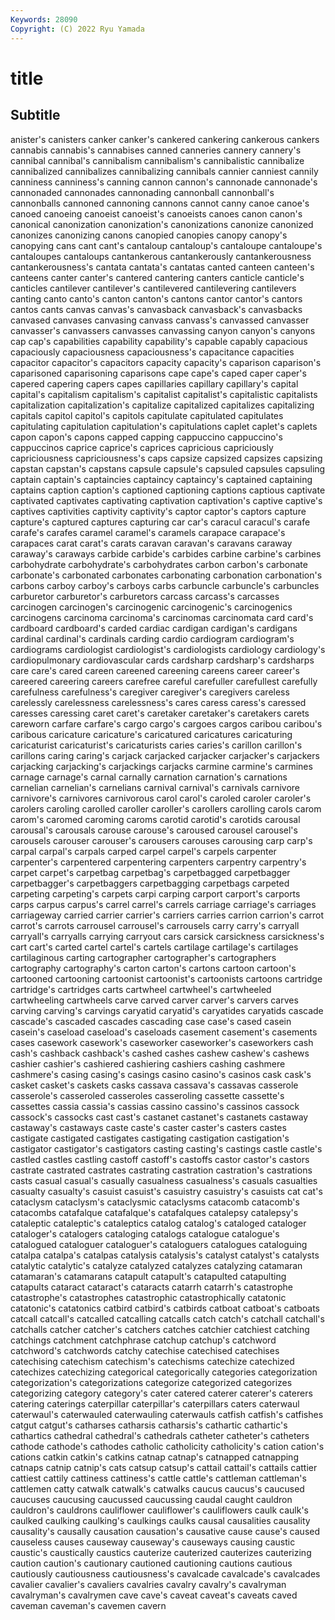 ```yaml
---
Keywords: 28090
Copyright: (C) 2022 Ryu Yamada
---
```



# title

## Subtitle
anister's canisters canker canker's cankered cankering cankerous cankers cannabis
cannabis's cannabises canned canneries cannery cannery's cannibal cannibal's cannibalism cannibalism's
cannibalistic cannibalize cannibalized cannibalizes cannibalizing cannibals cannier canniest cannily canniness
canniness's canning cannon cannon's cannonade cannonade's cannonaded cannonades cannonading cannonball
cannonball's cannonballs cannoned cannoning cannons cannot canny canoe canoe's canoed
canoeing canoeist canoeist's canoeists canoes canon canon's canonical canonization canonization's
canonizations canonize canonized canonizes canonizing canons canopied canopies canopy canopy's
canopying cans cant cant's cantaloup cantaloup's cantaloupe cantaloupe's cantaloupes cantaloups
cantankerous cantankerously cantankerousness cantankerousness's cantata cantata's cantatas canted canteen canteen's
canteens canter canter's cantered cantering canters canticle canticle's canticles cantilever
cantilever's cantilevered cantilevering cantilevers canting canto canto's canton canton's cantons
cantor cantor's cantors cantos cants canvas canvas's canvasback canvasback's canvasbacks
canvased canvases canvasing canvass canvass's canvassed canvasser canvasser's canvassers canvasses
canvassing canyon canyon's canyons cap cap's capabilities capability capability's capable
capably capacious capaciously capaciousness capaciousness's capacitance capacities capacitor capacitor's capacitors
capacity capacity's caparison caparison's caparisoned caparisoning caparisons cape cape's caped
caper caper's capered capering capers capes capillaries capillary capillary's capital
capital's capitalism capitalism's capitalist capitalist's capitalistic capitalists capitalization capitalization's capitalize
capitalized capitalizes capitalizing capitals capitol capitol's capitols capitulate capitulated capitulates
capitulating capitulation capitulation's capitulations caplet caplet's caplets capon capon's capons
capped capping cappuccino cappuccino's cappuccinos caprice caprice's caprices capricious capriciously
capriciousness capriciousness's caps capsize capsized capsizes capsizing capstan capstan's capstans
capsule capsule's capsuled capsules capsuling captain captain's captaincies captaincy captaincy's
captained captaining captains caption caption's captioned captioning captions captious captivate
captivated captivates captivating captivation captivation's captive captive's captives captivities captivity
captivity's captor captor's captors capture capture's captured captures capturing car
car's caracul caracul's carafe carafe's carafes caramel caramel's caramels carapace
carapace's carapaces carat carat's carats caravan caravan's caravans caraway caraway's
caraways carbide carbide's carbides carbine carbine's carbines carbohydrate carbohydrate's carbohydrates
carbon carbon's carbonate carbonate's carbonated carbonates carbonating carbonation carbonation's carbons
carboy carboy's carboys carbs carbuncle carbuncle's carbuncles carburetor carburetor's carburetors
carcass carcass's carcasses carcinogen carcinogen's carcinogenic carcinogenic's carcinogenics carcinogens carcinoma
carcinoma's carcinomas carcinomata card card's cardboard cardboard's carded cardiac cardigan
cardigan's cardigans cardinal cardinal's cardinals carding cardio cardiogram cardiogram's cardiograms
cardiologist cardiologist's cardiologists cardiology cardiology's cardiopulmonary cardiovascular cards cardsharp cardsharp's
cardsharps care care's cared careen careened careening careens career career's
careered careering careers carefree careful carefuller carefullest carefully carefulness carefulness's
caregiver caregiver's caregivers careless carelessly carelessness carelessness's cares caress caress's
caressed caresses caressing caret caret's caretaker caretaker's caretakers carets careworn
carfare carfare's cargo cargo's cargoes cargos caribou caribou's caribous caricature
caricature's caricatured caricatures caricaturing caricaturist caricaturist's caricaturists caries caries's carillon
carillon's carillons caring caring's carjack carjacked carjacker carjacker's carjackers carjacking
carjacking's carjackings carjacks carmine carmine's carmines carnage carnage's carnal carnally
carnation carnation's carnations carnelian carnelian's carnelians carnival carnival's carnivals carnivore
carnivore's carnivores carnivorous carol carol's caroled caroler caroler's carolers caroling
carolled caroller caroller's carollers carolling carols carom carom's caromed caroming
caroms carotid carotid's carotids carousal carousal's carousals carouse carouse's caroused
carousel carousel's carousels carouser carouser's carousers carouses carousing carp carp's
carpal carpal's carpals carped carpel carpel's carpels carpenter carpenter's carpentered
carpentering carpenters carpentry carpentry's carpet carpet's carpetbag carpetbag's carpetbagged carpetbagger
carpetbagger's carpetbaggers carpetbagging carpetbags carpeted carpeting carpeting's carpets carpi carping
carport carport's carports carps carpus carpus's carrel carrel's carrels carriage
carriage's carriages carriageway carried carrier carrier's carriers carries carrion carrion's
carrot carrot's carrots carrousel carrousel's carrousels carry carry's carryall carryall's
carryalls carrying carryout cars carsick carsickness carsickness's cart cart's carted
cartel cartel's cartels cartilage cartilage's cartilages cartilaginous carting cartographer cartographer's
cartographers cartography cartography's carton carton's cartons cartoon cartoon's cartooned cartooning
cartoonist cartoonist's cartoonists cartoons cartridge cartridge's cartridges carts cartwheel cartwheel's
cartwheeled cartwheeling cartwheels carve carved carver carver's carvers carves carving
carving's carvings caryatid caryatid's caryatides caryatids cascade cascade's cascaded cascades
cascading case case's cased casein casein's caseload caseload's caseloads casement
casement's casements cases casework casework's caseworker caseworker's caseworkers cash cash's
cashback cashback's cashed cashes cashew cashew's cashews cashier cashier's cashiered
cashiering cashiers cashing cashmere cashmere's casing casing's casings casino casino's
casinos cask cask's casket casket's caskets casks cassava cassava's cassavas
casserole casserole's casseroled casseroles casseroling cassette cassette's cassettes cassia cassia's
cassias cassino cassino's cassinos cassock cassock's cassocks cast cast's castanet
castanet's castanets castaway castaway's castaways caste caste's caster caster's casters
castes castigate castigated castigates castigating castigation castigation's castigator castigator's castigators
casting casting's castings castle castle's castled castles castling castoff castoff's
castoffs castor castor's castors castrate castrated castrates castrating castration castration's
castrations casts casual casual's casually casualness casualness's casuals casualties casualty
casualty's casuist casuist's casuistry casuistry's casuists cat cat's cataclysm cataclysm's
cataclysmic cataclysms catacomb catacomb's catacombs catafalque catafalque's catafalques catalepsy catalepsy's
cataleptic cataleptic's cataleptics catalog catalog's cataloged cataloger cataloger's catalogers cataloging
catalogs catalogue catalogue's catalogued cataloguer cataloguer's cataloguers catalogues cataloguing catalpa
catalpa's catalpas catalysis catalysis's catalyst catalyst's catalysts catalytic catalytic's catalyze
catalyzed catalyzes catalyzing catamaran catamaran's catamarans catapult catapult's catapulted catapulting
catapults cataract cataract's cataracts catarrh catarrh's catastrophe catastrophe's catastrophes catastrophic
catastrophically catatonic catatonic's catatonics catbird catbird's catbirds catboat catboat's catboats
catcall catcall's catcalled catcalling catcalls catch catch's catchall catchall's catchalls
catcher catcher's catchers catches catchier catchiest catching catchings catchment catchphrase
catchup catchup's catchword catchword's catchwords catchy catechise catechised catechises catechising
catechism catechism's catechisms catechize catechized catechizes catechizing categorical categorically categories
categorization categorization's categorizations categorize categorized categorizes categorizing category category's cater
catered caterer caterer's caterers catering caterings caterpillar caterpillar's caterpillars caters
caterwaul caterwaul's caterwauled caterwauling caterwauls catfish catfish's catfishes catgut catgut's
catharses catharsis catharsis's cathartic cathartic's cathartics cathedral cathedral's cathedrals catheter
catheter's catheters cathode cathode's cathodes catholic catholicity catholicity's cation cation's
cations catkin catkin's catkins catnap catnap's catnapped catnapping catnaps catnip
catnip's cats catsup catsup's cattail cattail's cattails cattier cattiest cattily
cattiness cattiness's cattle cattle's cattleman cattleman's cattlemen catty catwalk catwalk's
catwalks caucus caucus's caucused caucuses caucusing caucussed caucussing caudal caught
cauldron cauldron's cauldrons cauliflower cauliflower's cauliflowers caulk caulk's caulked caulking
caulking's caulkings caulks causal causalities causality causality's causally causation causation's
causative cause cause's caused causeless causes causeway causeway's causeways causing
caustic caustic's caustically caustics cauterize cauterized cauterizes cauterizing caution caution's
cautionary cautioned cautioning cautions cautious cautiously cautiousness cautiousness's cavalcade cavalcade's
cavalcades cavalier cavalier's cavaliers cavalries cavalry cavalry's cavalryman cavalryman's cavalrymen
cave cave's caveat caveat's caveats caved caveman caveman's cavemen cavern
